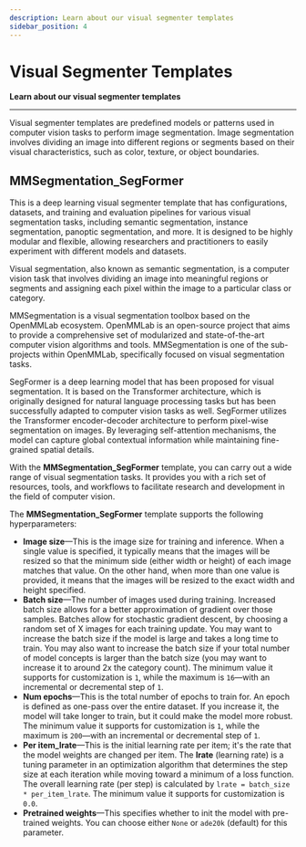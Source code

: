 ```yaml
---
description: Learn about our visual segmenter templates
sidebar_position: 4
---
```


# Visual Segmenter Templates

**Learn about our visual segmenter templates**
<hr />

Visual segmenter templates are predefined models or patterns used in computer vision tasks to perform image segmentation. Image segmentation involves dividing an image into different regions or segments based on their visual characteristics, such as color, texture, or object boundaries.

## MMSegmentation_SegFormer

This is a deep learning visual segmenter template that has configurations, datasets, and training and evaluation pipelines for various visual segmentation tasks, including semantic segmentation, instance segmentation, panoptic segmentation, and more. It is designed to be highly modular and flexible, allowing researchers and practitioners to easily experiment with different models and datasets.

Visual segmentation, also known as semantic segmentation, is a computer vision task that involves dividing an image into meaningful regions or segments and assigning each pixel within the image to a particular class or category.

MMSegmentation is a visual segmentation toolbox based on the OpenMMLab ecosystem. OpenMMLab is an open-source project that aims to provide a comprehensive set of modularized and state-of-the-art computer vision algorithms and tools. MMSegmentation is one of the sub-projects within OpenMMLab, specifically focused on visual segmentation tasks.

SegFormer is a deep learning model that has been proposed for visual segmentation. It is based on the Transformer architecture, which is originally designed for natural language processing tasks but has been successfully adapted to computer vision tasks as well. SegFormer utilizes the Transformer encoder-decoder architecture to perform pixel-wise segmentation on images. By leveraging self-attention mechanisms, the model can capture global contextual information while maintaining fine-grained spatial details.

With the **MMSegmentation_SegFormer** template, you can carry out a wide range of visual segmentation tasks. It provides you with a rich set of resources, tools, and workflows to facilitate research and development in the field of computer vision.

The **MMSegmentation_SegFormer** template supports the following hyperparameters:

- **Image size**—This is the image size for training and inference. When a single value is specified, it typically means that the images will be resized so that the minimum side (either width or height) of each image matches that value. On the other hand, when more than one value is provided, it means that the images will be resized to the exact width and height specified.
- **Batch size**—The number of images used during training. Increased batch size allows for a better approximation of gradient over those samples. Batches allow for stochastic gradient descent, by choosing a random set of X images for each training update. You may want to increase the batch size if the model is large and takes a long time to train. You may also want to increase the batch size if your total number of model concepts is larger than the batch size (you may want to increase it to around 2x the category count). The minimum value it supports for customization is `1`, while the maximum is `16`—with an incremental or decremental step of `1`. 
- **Num epochs**—This is the total number of epochs to train for. An epoch is defined as one-pass over the entire dataset. If you increase it, the model will take longer to train, but it could make the model more robust. The minimum value it supports for customization is `1`, while the maximum is `200`—with an incremental or decremental step of `1`.   
- **Per item_lrate**—This is the initial learning rate per item; it's the rate that the model weights are changed per item. The **lrate** (learning rate) is a tuning parameter in an optimization algorithm that determines the step size at each iteration while moving toward a minimum of a loss function. The overall learning rate (per step) is calculated by `lrate = batch_size * per_item_lrate`. The minimum value it supports for customization is `0.0`.
- **Pretrained weights**—This specifies whether to init the model with pre-trained weights. You can choose either `None` or `ade20k` (default) for this parameter. 

